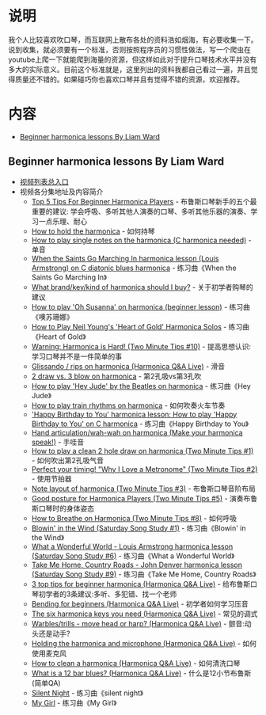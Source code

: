 # 说明

我个人比较喜欢吹口琴，而互联网上散布各处的资料浩如烟海，有必要收集一下。说到收集，就必须要有一个标准，否则按照程序员的习惯性做法，写一个爬虫在youtube上爬一下就能爬到海量的资源，但这样如此对于提升口琴技术水平并没有多大的实际意义。目前这个标准就是，这里列出的资料我都自己看过一遍，并且觉得质量还不错的。如果碰巧你也喜欢口琴并且有觉得不错的资源，欢迎推荐。

# 内容 

- [Beginner harmonica lessons By Liam Ward](#beginner-harmonica-lessons-by-liam-ward)

## Beginner harmonica lessons By Liam Ward

* [视频列表总入口](https://www.youtube.com/playlist?list=PLKONji9dlomQtLpyMM4vT9K1mx_jUNxLp)
* 视频各分集地址及内容简介
  * [Top 5 Tips For Beginner Harmonica Players](https://www.youtube.com/watch?v=Qld7XBdsRyU) - 布鲁斯口琴新手的五个最重要的建议: 学会呼吸、多听其他人演奏的口琴、多听其他乐器的演奏、学习一点乐理、耐心
  * [How to hold the harmonica](https://www.youtube.com/watch?v=GmcHnx7d1g0) - 如何持琴
  * [How to play single notes on the harmonica (C harmonica needed)](https://www.youtube.com/watch?v=YkEfzb-3pIM) - 单音
  * [When the Saints Go Marching In harmonica lesson (Louis Armstrong) on C diatonic blues harmonica](https://www.youtube.com/watch?v=HBB2ijN4p3g) - 练习曲《When the Saints Go Marching In》
  * [What brand/key/kind of harmonica should I buy?](https://www.youtube.com/watch?v=vuajLny-rIE) - 关于初学者购琴的建议
  * [How to play 'Oh Susanna' on harmonica (beginner lesson)](https://www.youtube.com/watch?v=4hnz9O-0uQ8) - 练习曲《噢苏珊娜》
  * [How to Play Neil Young's 'Heart of Gold' Harmonica Solos](https://www.youtube.com/watch?v=HgGoPxJljao) - 练习曲《Heart of Gold》
  * [Warning: Harmonica is Hard! (Two Minute Tips #10)](https://www.youtube.com/watch?v=9GuFPgyNKFc) - 提高思想认识: 学习口琴并不是一件简单的事
  * [Glissando / rips on harmonica (Harmonica Q&A Live)](https://www.youtube.com/watch?v=Hs5fHAjJTMU) - 滑音
  * [2 draw vs. 3 blow on harmonica](https://www.youtube.com/watch?v=bM50EjhoJqo) - 第2孔吸vs第3孔吹
  * [How to play 'Hey Jude' by the Beatles on harmonica](https://www.youtube.com/watch?v=J-YmxK4wm-o) - 练习曲《Hey Jude》
  * [How to play train rhythms on harmonica](https://www.youtube.com/watch?v=M6rhk0aFILU) - 如何吹奏火车节奏
  * ['Happy Birthday to You' harmonica lesson: How to play 'Happy Birthday to You' on C harmonica](https://www.youtube.com/watch?v=awy-UZIKQpw) - 练习曲《Happy Birthday to You》
  * [Hand articulation/wah-wah on harmonica (Make your harmonica speak!)](https://www.youtube.com/watch?v=SN_TK5p8pRQ) - 手哇音
  * [How to play a clean 2 hole draw on harmonica (Two Minute Tips #1)](https://www.youtube.com/watch?v=B9ro0V-jnH0) - 如何吹出第2孔吸气音
  * [Perfect your timing! "Why I Love a Metronome" (Two Minute Tips #2)](https://www.youtube.com/watch?v=i5KFE7SXA3A) - 使用节拍器
  * [Note layout of harmonica (Two Minute Tips #3)](https://www.youtube.com/watch?v=u8S166FhvVQ) - 布鲁斯口琴音阶布局
  * [Good posture for Harmonica Players (Two Minute Tips #5)](https://www.youtube.com/watch?v=lp0wwrurWmY) - 演奏布鲁斯口琴时的身体姿态
  * [How to Breathe on Harmonica (Two Minute Tips #8)](https://www.youtube.com/watch?v=dEI1bmmPGbQ) - 如何呼吸
  * [Blowin' in the Wind (Saturday Song Study #1)](https://www.youtube.com/watch?v=mMbyL7ObxcU) - 练习曲《Blowin' in the Wind》
  * [What a Wonderful World - Louis Armstrong harmonica lesson (Saturday Song Study #6)](https://www.youtube.com/watch?v=wjPVidTj8fs) - 练习曲《What a Wonderful World》
  * [Take Me Home, Country Roads - John Denver harmonica lesson (Saturday Song Study #9)](https://www.youtube.com/watch?v=v8XcpyPjRpg) - 练习曲《Take Me Home, Country Roads》
  * [3 top tips for beginner harmonica (Harmonica Q&A Live)](https://www.youtube.com/watch?v=pYXMTZwIct0) - 给布鲁斯口琴初学者的3条建议:多听、多犯错、找一个老师
  * [Bending for beginners (Harmonica Q&A Live)](https://www.youtube.com/watch?v=UANJ8OZPOP0) - 初学者如何学习压音
  * [The six harmonica keys you need (Harmonica Q&A Live)](https://www.youtube.com/watch?v=z4z8utmByis) - 常见的调式
  * [Warbles/trills - move head or harp? (Harmonica Q&A Live)](https://www.youtube.com/watch?v=_8VyEkviNxM) - 颤音:动头还是动手?
  * [Holding the harmonica and microphone (Harmonica Q&A Live)](https://www.youtube.com/watch?v=jIsKAs-66aQ) - 如何使用麦克风
  * [How to clean a harmonica (Harmonica Q&A Live)](https://www.youtube.com/watch?v=b_F8x0vRlAA) - 如何清洗口琴
  * [What is a 12 bar blues? (Harmonica Q&A Live)](https://www.youtube.com/watch?v=Ss4Xk5TIhVM) - 什么是12小节布鲁斯(简单QA)
  * [Silent Night](https://www.youtube.com/watch?v=T5s_N_9pfsc) - 练习曲《silent night》
  * [My Girl](https://www.youtube.com/watch?v=ayZXQSf6fXo) - 练习曲《My Girl》
